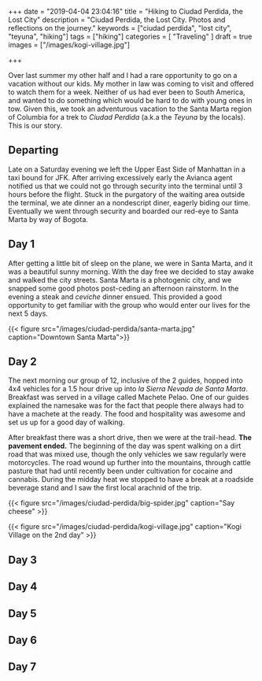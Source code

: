 +++
date = "2019-04-04 23:04:16"
title = "Hiking to Ciudad Perdida, the Lost City"
description = "Ciudad Perdida, the Lost City. Photos and reflections on the journey."
keywords = ["ciudad perdida", "lost city", "teyuna", "hiking"]
tags = ["hiking"]
categories = [
    "Traveling"
]
draft = true
images = ["/images/kogi-village.jpg"]

+++

Over last summer my other half and I had a rare opportunity to go on a vacation without our kids. My mother in law was coming to visit and offered to watch them for a week. Neither of us had ever been to South America, and wanted to do something which would be hard to do with young ones in tow. Given this, we took an adventurous vacation to the Santa Marta region of Columbia for a trek to _Ciudad Perdida_ (a.k.a the _Teyuna_ by the locals). This is our story.

## Departing

Late on a Saturday evening we left the Upper East Side of Manhattan in a taxi bound for JFK. After arriving excessively early the Avianca agent notified us that we could not go through security into the terminal until 3 hours before the flight. Stuck in the purgatory of the waiting area outside the terminal, we ate dinner an a nondescript diner, eagerly biding our time. Eventually we went through security and boarded our red-eye to Santa Marta by way of Bogota.

## Day 1

After getting a little bit of sleep on the plane, we were in Santa Marta, and it was a beautiful sunny morning. With the day free we decided to stay awake and walked the city streets. Santa Marta is a photogenic city, and we snapped some good photos post-ceding an afternoon rainstorm. In the evening a steak and _ceviche_ dinner ensued. This provided a good opportunity to get familiar with the group who would enter our lives for the next 5 days.

{{< figure src="/images/ciudad-perdida/santa-marta.jpg" caption="Downtown Santa Marta">}}

## Day 2

The next morning our group of 12, inclusive of the 2 guides, hopped into 4x4 vehicles for a 1.5 hour drive up into _la Sierra Nevada de Santa Marta_. Breakfast was served in a village called Machete Pelao. One of our guides explained the namesake was for the fact that people there always had to have a machete at the ready. The food and hospitality was awesome and set us up for a good day of walking.

After breakfast there was a short drive, then we were at the trail-head. **The pavement ended.** The beginning of the day was spent walking on a dirt road that was mixed use, though the only vehicles we saw regularly were motorcycles. The road wound up further into the mountains, through cattle pasture that had until recently been under cultivation for cocaine and cannabis. During the midday heat we stopped to have a break at a roadside beverage stand and I saw the first local arachnid of the trip.

{{< figure src="/images/ciudad-perdida/big-spider.jpg" caption="Say cheese" >}}



{{< figure src="/images/ciudad-perdida/kogi-village.jpg" caption="Kogi Village on the 2nd day" >}}

## Day 3

## Day 4

## Day 5

## Day 6

## Day 7
